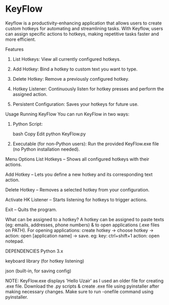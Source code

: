 # KeyFlow
Keyflow is a productivity-enhancing application that allows users to create custom hotkeys for automating and streamlining tasks. With Keyflow, users can assign specific actions to hotkeys, making repetitive tasks faster and more efficient.

Features
1. List Hotkeys: View all currently configured hotkeys.

2. Add Hotkey: Bind a hotkey to custom text you want to type.

3. Delete Hotkey: Remove a previously configured hotkey.

4. Hotkey Listener: Continuously listen for hotkey presses and perform the assigned action.

5. Persistent Configuration: Saves your hotkeys for future use.

Usage
Running KeyFlow
You can run KeyFlow in two ways:

1. Python Script:

    bash
    Copy
    Edit
    python KeyFlow.py

2. Executable (for non-Python users): Run the provided KeyFlow.exe file (no Python installation needed).

Menu Options
List Hotkeys – Shows all configured hotkeys with their actions.

Add Hotkey – Lets you define a new hotkey and its corresponding text action.

Delete Hotkey – Removes a selected hotkey from your configuration.

Activate HK Listener – Starts listening for hotkeys to trigger actions.

Exit – Quits the program.

What can be assigned to a hotkey?
A hotkey can be assigned to paste texts (eg: emails, addresses, phone numbers) & to open applications (.exe files on PATH). For opening applications: create hotkey -> choose hotkey -> action: open [application name] -> save. eg: key: ctrl+shift+1 action: open notepad. 

DEPENDENCIES
Python 3.x

keyboard library (for hotkey listening)

json (built-in, for saving config)


NOTE: KeyFlow.exe displays 'Hello Uzair' as I used an older file for creating .exe file. Download the .py scripts & create .exe file using pyinstaller after making necessary changes.
Make sure to run -onefile command using pyinstaller.
